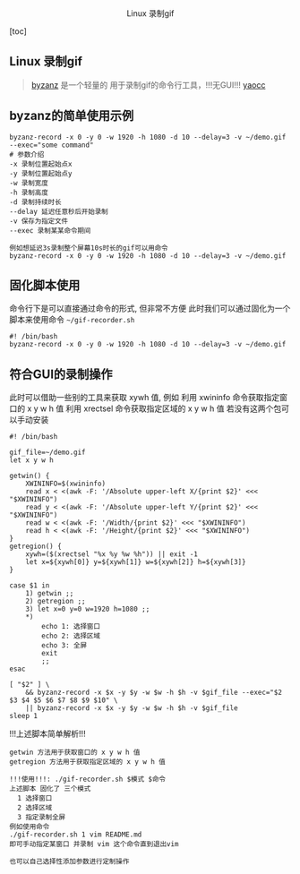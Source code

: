 <center>Linux 录制gif</center>



[toc]







## Linux 录制gif

> [byzanz](https://github.com/xatgithub/byzanz) 是一个轻量的 用于录制gif的命令行工具，!!!无GUI!!! [yaocc](https://yaocc.cc/linuxgifsolution)



## byzanz的简单使用示例

```shell
byzanz-record -x 0 -y 0 -w 1920 -h 1080 -d 10 --delay=3 -v ~/demo.gif --exec="some command"
# 参数介绍
-x 录制位置起始点x
-y 录制位置起始点y
-w 录制宽度
-h 录制高度
-d 录制持续时长
--delay 延迟任意秒后开始录制
-v 保存为指定文件
--exec 录制某某命令期间

例如想延迟3s录制整个屏幕10s时长的gif可以用命令
byzanz-record -x 0 -y 0 -w 1920 -h 1080 -d 10 --delay=3 -v ~/demo.gif
```





## 固化脚本使用

命令行下是可以直接通过命令的形式, 但非常不方便 此时我们可以通过固化为一个脚本来使用命令
`~/gif-recorder.sh`

```shell
#! /bin/bash
byzanz-record -x 0 -y 0 -w 1920 -h 1080 -d 10 --delay=3 -v ~/demo.gif
```



## 符合GUI的录制操作

此时可以借助一些别的工具来获取 xywh 值, 例如
利用 xwininfo 命令获取指定窗口的 x y w h 值
利用 xrectsel 命令获取指定区域的 x y w h 值
若没有这两个包可以手动安装

```shell
#! /bin/bash

gif_file=~/demo.gif
let x y w h

getwin() {
    XWININFO=$(xwininfo)
    read x < <(awk -F: '/Absolute upper-left X/{print $2}' <<< "$XWININFO")
    read y < <(awk -F: '/Absolute upper-left Y/{print $2}' <<< "$XWININFO")
    read w < <(awk -F: '/Width/{print $2}' <<< "$XWININFO")
    read h < <(awk -F: '/Height/{print $2}' <<< "$XWININFO")
}
getregion() {
    xywh=($(xrectsel "%x %y %w %h")) || exit -1
    let x=${xywh[0]} y=${xywh[1]} w=${xywh[2]} h=${xywh[3]}
}

case $1 in
    1) getwin ;;
    2) getregion ;;
    3) let x=0 y=0 w=1920 h=1080 ;;
    *)
        echo 1: 选择窗口
        echo 2: 选择区域
        echo 3: 全屏
        exit
        ;;
esac

[ "$2" ] \
    && byzanz-record -x $x -y $y -w $w -h $h -v $gif_file --exec="$2 $3 $4 $5 $6 $7 $8 $9 $10" \
    || byzanz-record -x $x -y $y -w $w -h $h -v $gif_file
sleep 1
```

!!!上述脚本简单解析!!!

```shell
getwin 方法用于获取窗口的 x y w h 值
getregion 方法用于获取指定区域的 x y w h 值

!!!使用!!!: ./gif-recorder.sh $模式 $命令
上述脚本 固化了 三个模式
  1 选择窗口
  2 选择区域
  3 指定录制全屏
例如使用命令
./gif-recorder.sh 1 vim README.md
即可手动指定某窗口 并录制 vim 这个命令直到退出vim

也可以自己选择性添加参数进行定制操作
```



